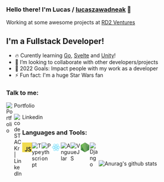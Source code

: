 ### Hello there! I'm Lucas / [lucaszawadneak][website] 👋

Working at some awesome projects at [RD2 Ventures](https://rd2.ventures/)

## I'm a Fullstack Developer!

- 🔥 Curently learning [Go](https://go.dev/), [Svelte](https://svelte.dev/) and [Unity](https://unity.com/)!
- 👯 I’m looking to collaborate with other developers/projects
- 📅 2022 Goals: Impact people with my work as a developer
- ⚡ Fun fact: I'm a huge Star Wars fan

### Talk to me:

[<img align="left" alt="Portfolio" width="21px" src="https://cdn-icons-png.flaticon.com/512/164/164600.png" />][website] Portfolio
<br/>

[<img align="left" alt="codeSTACKr | LinkedIn" width="22px" src="https://cdn-icons-png.flaticon.com/512/174/174857.png" />][linkedin] Linkedin
<br />

### Languages and Tools:

<img align="left" alt="JavaScript" width="26px" src="https://raw.githubusercontent.com/github/explore/80688e429a7d4ef2fca1e82350fe8e3517d3494d/topics/javascript/javascript.png" />
<img align="left" alt="Typescript" width="26px" src="https://miro.medium.com/max/816/1*mn6bOs7s6Qbao15PMNRyOA.png" />
<img align="left" alt="Python" width="26px" src="https://upload.wikimedia.org/wikipedia/commons/thumb/c/c3/Python-logo-notext.svg/1200px-Python-logo-notext.svg.png" />
<img align="left" alt="React" width="26px" src="https://raw.githubusercontent.com/github/explore/80688e429a7d4ef2fca1e82350fe8e3517d3494d/topics/react/react.png" />
<img align="left" alt="Angular" width="26px" src="https://upload.wikimedia.org/wikipedia/commons/thumb/c/cf/Angular_full_color_logo.svg/2048px-Angular_full_color_logo.svg.png" />
<img align="left" alt="VueJS" width="26px" src="https://miro.medium.com/max/400/1*wqYF-8Dmh7LhtLkKfERc3Q.png" />
<img align="left" alt="Node.js" width="26px" src="https://raw.githubusercontent.com/github/explore/80688e429a7d4ef2fca1e82350fe8e3517d3494d/topics/nodejs/nodejs.png" />
<img align="left" alt="Django" width="24px" src="https://cdn.worldvectorlogo.com/logos/django.svg" />

<br />
<br />

![Anurag's github stats](https://github-readme-stats.vercel.app/api?username=lucaszawadneak&count_private=true)

<br />
<br />

[website]: https://lucaszawadneak.me/
[linkedin]: https://www.linkedin.com/in/lucaszawadneak/
[maruska]: https://play.google.com/store/apps/details?id=com.lcdev.maruska

